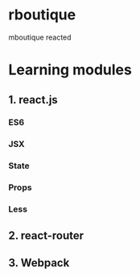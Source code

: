 # rboutique
mboutique reacted

# Learning modules
## 1. react.js
### ES6
### JSX
### State
### Props
### Less
## 2. react-router

## 3. Webpack
